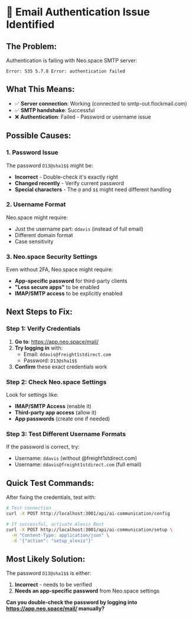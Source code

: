 # 🚨 Email Authentication Issue Identified

## **The Problem:**

Authentication is failing with Neo.space SMTP server:

```
Error: 535 5.7.8 Error: authentication failed
```

## **What This Means:**

- ✅ **Server connection**: Working (connected to smtp-out.flockmail.com)
- ✅ **SMTP handshake**: Successful
- ❌ **Authentication**: Failed - Password or username issue

## **Possible Causes:**

### **1. Password Issue**

The password `D13@sha1$$` might be:

- **Incorrect** - Double-check it's exactly right
- **Changed recently** - Verify current password
- **Special characters** - The `@` and `$$` might need different handling

### **2. Username Format**

Neo.space might require:

- Just the username part: `ddavis` (instead of full email)
- Different domain format
- Case sensitivity

### **3. Neo.space Security Settings**

Even without 2FA, Neo.space might require:

- **App-specific password** for third-party clients
- **"Less secure apps"** to be enabled
- **IMAP/SMTP access** to be explicitly enabled

## **Next Steps to Fix:**

### **Step 1: Verify Credentials**

1. **Go to**: https://app.neo.space/mail/
2. **Try logging in** with:
   - Email: `ddavis@freight1stdirect.com`
   - Password: `D13@sha1$$`
3. **Confirm** these exact credentials work

### **Step 2: Check Neo.space Settings**

Look for settings like:

- **IMAP/SMTP Access** (enable it)
- **Third-party app access** (allow it)
- **App passwords** (create one if needed)

### **Step 3: Test Different Username Formats**

If the password is correct, try:

- Username: `ddavis` (without @freight1stdirect.com)
- Username: `ddavis@freight1stdirect.com` (full email)

## **Quick Test Commands:**

After fixing the credentials, test with:

```bash
# Test connection
curl -X POST http://localhost:3001/api/ai-communication/config

# If successful, activate Alexis Best
curl -X POST http://localhost:3001/api/ai-communication/setup \
  -H "Content-Type: application/json" \
  -d '{"action": "setup_alexis"}'
```

## **Most Likely Solution:**

The password `D13@sha1$$` is either:

1. **Incorrect** - needs to be verified
2. **Needs an app-specific password** from Neo.space settings

**Can you double-check the password by logging into https://app.neo.space/mail/ manually?**
